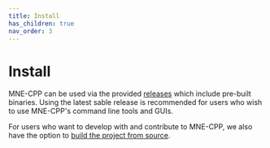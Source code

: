 ```yaml
---
title: Install
has_children: true
nav_order: 3
---
```

# Install

MNE-CPP can be used via the provided [releases](binaries.md) which include pre-built binaries. Using the latest sable release is recommended for users who wish to use MNE-CPP's command line tools and GUIs.

For users who want to develop with and contribute to MNE-CPP, we also have the option to [build the project from source](buildguide.md).
